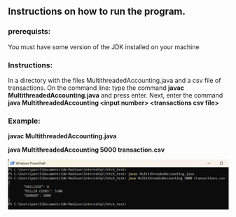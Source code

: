 ## Instructions on how to run the program.

### prerequists:
You must have some version of the JDK installed on your machine

### Instructions:
In a directory with the files MultithreadedAccounting.java and a csv file of transactions. On the command line: type the command **javac MultithreadedAccounting.java**
and press enter. Next, enter the command **java MultithreadedAccounting \<input number> \<transactions csv file>** 

### Example:

**javac MultithreadedAccounting.java**

**java MultithreadedAccounting 5000 transaction.csv**



<img src="exampleExecution.png" width=550/>
